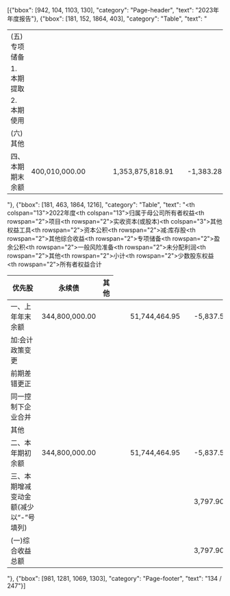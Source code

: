 [{"bbox": [942, 104, 1103, 130], "category": "Page-header", "text": "2023年年度报告"}, {"bbox": [181, 152, 1864, 403], "category": "Table", "text": "<table><tr><td>(五)专项储备</td><td></td><td></td><td></td><td></td><td></td><td></td><td></td><td></td><td></td><td></td><td></td><td></td></tr><tr><td>1. 本期提取</td><td></td><td></td><td></td><td></td><td></td><td></td><td></td><td></td><td></td><td></td><td></td><td></td></tr><tr><td>2. 本期使用</td><td></td><td></td><td></td><td></td><td></td><td></td><td></td><td></td><td></td><td></td><td></td><td></td></tr><tr><td>(六)其他</td><td></td><td></td><td></td><td></td><td></td><td></td><td></td><td></td><td></td><td></td><td></td><td></td></tr><tr><td>四、本期期末余额</td><td>400,010,000.00</td><td></td><td></td><td></td><td>1,353,875,818.91</td><td></td><td>-1,383.28</td><td></td><td>40,879,498.35</td><td></td><td>318,870,006.97</td><td></td><td>2,113,633,940.95</td><td>2,113,633,940.95</td></tr></table>"}, {"bbox": [181, 463, 1864, 1216], "category": "Table", "text": "<table><thead><tr><th colspan=\"13\">2022年度</th></tr><tr><th colspan=\"13\">归属于母公司所有者权益</th></tr><tr><th rowspan=\"2\">项目</th><th rowspan=\"2\">实收资本(或股本)</th><th colspan=\"3\">其他权益工具</th><th rowspan=\"2\">资本公积</th><th rowspan=\"2\">减:库存股</th><th rowspan=\"2\">其他综合收益</th><th rowspan=\"2\">专项储备</th><th rowspan=\"2\">盈余公积</th><th rowspan=\"2\">一般风险准备</th><th rowspan=\"2\">未分配利润</th><th rowspan=\"2\">其他</th><th rowspan=\"2\">小计</th><th rowspan=\"2\">少数股东权益</th><th rowspan=\"2\">所有者权益合计</th></tr><tr><th>优先股</th><th>永续债</th><th>其他</th></tr></thead><tbody><tr><td>一、上年年末余额</td><td>344,800,000.00</td><td></td><td></td><td></td><td>51,744,464.95</td><td></td><td>-5,837.52</td><td></td><td>12,149,527.90</td><td></td><td>106,146,824.33</td><td></td><td>514,834,979.66</td><td></td><td>514,834,979.66</td></tr><tr><td>加:会计政策变更</td><td></td><td></td><td></td><td></td><td></td><td></td><td></td><td></td><td></td><td></td><td></td><td></td><td></td><td></td><td></td></tr><tr><td>前期差错更正</td><td></td><td></td><td></td><td></td><td></td><td></td><td></td><td></td><td></td><td></td><td></td><td></td><td></td><td></td><td></td></tr><tr><td>同一控制下企业合并</td><td></td><td></td><td></td><td></td><td></td><td></td><td></td><td></td><td></td><td></td><td></td><td></td><td></td><td></td><td></td></tr><tr><td>其他</td><td></td><td></td><td></td><td></td><td></td><td></td><td></td><td></td><td></td><td></td><td></td><td></td><td></td><td></td><td></td></tr><tr><td>二、本年期初余额</td><td>344,800,000.00</td><td></td><td></td><td></td><td>51,744,464.95</td><td></td><td>-5,837.52</td><td></td><td>12,149,527.90</td><td></td><td>106,146,824.33</td><td></td><td>514,834,979.66</td><td></td><td>514,834,979.66</td></tr><tr><td>三、本期增减变动金额(减少以“-”号填列)</td><td></td><td></td><td></td><td></td><td></td><td></td><td>3,797.90</td><td></td><td>11,829,665.92</td><td></td><td>88,225,283.76</td><td></td><td>100,058,747.58</td><td></td><td>100,058,747.58</td></tr><tr><td>(一)综合收益总额</td><td></td><td></td><td></td><td></td><td></td><td></td><td>3,797.90</td><td></td><td></td><td></td><td>116,605,349.68</td><td></td><td>116,609,147.58</td><td></td><td>116,609,147.58</td></tr></tbody></table>"}, {"bbox": [981, 1281, 1069, 1303], "category": "Page-footer", "text": "134 / 247"}]